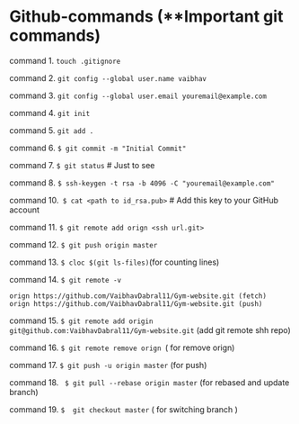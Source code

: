 # Github-commands (**Important git commands)

command 1. ```touch .gitignore```

command 2. ```git config --global user.name vaibhav```
 
command 3. ```git config --global user.email youremail@example.com```
 
command 4. ```git init```
 
command 5. ```git add .```
 
command 6. ```$ git commit -m "Initial Commit"```
 
command 7. ```$ git status``` # Just to see
 
command 8. ```$ ssh-keygen -t rsa -b 4096 -C "youremail@example.com"```
 
command 10.``` $ cat <path to id_rsa.pub>``` # Add this key to your GitHub account 
 
command 11. ```$ git remote add orign <ssh url.git>```
 
command 12. ```$ git push origin master```
 
command 13.  ```$ cloc $(git ls-files)```(for counting lines)
 
command 14. ```$ git remote -v```

```
orign https://github.com/VaibhavDabral11/Gym-website.git (fetch)
orign https://github.com/VaibhavDabral11/Gym-website.git (push)
 ```
command 15. ```$ git remote add origin git@github.com:VaibhavDabral11/Gym-website.git``` (add git remote shh repo)
  
command 16. ```$ git remote remove orign ```( for remove orign)

command 17. ``` $ git push -u origin master ``` (for push)

command 18. ``` $ git pull --rebase origin master``` (for rebased and update branch)
 
command 19. ```$  git checkout master```  ( for switching branch )
